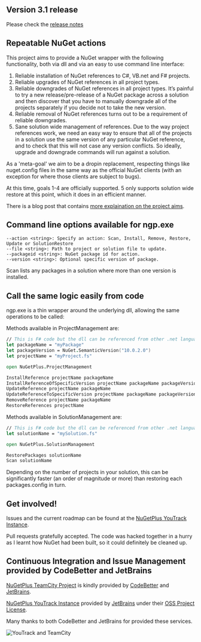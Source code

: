 ## Version 3.1 release

Please check the [release notes](release_notes.md) 

## Repeatable NuGet actions

This project aims to provide a NuGet wrapper with the following functionality, both via dll and via an easy to use command line interface:

1.    Reliable installation of NuGet references to C#, VB.net and F# projects.
1.    Reliable upgrades of NuGet references in all project types.
1.    Reliable downgrades of NuGet references in all project types. It’s painful to try a new release/pre-release of a NuGet package across a solution and then discover that you have to manually downgrade all of the projects separately if you decide not to take the new version.
1.    Reliable removal of NuGet references turns out to be a requirement of reliable downgrades.
1.    Sane solution wide management of references. Due to the way project references work, we need an easy way to ensure that all of the projects in a solution use the same version of any particular NuGet reference, and to check that this will not case any version conflicts. So ideally, upgrade and downgrade commands will run against a solution.

As a 'meta-goal' we aim to be a dropin replacement, respecting things like nuget.config files in the same way as the official NuGet clients (with an exception for where those clients are subject to bugs).

At this time, goals 1-4 are officially supported. 5 only supports solution wide restore at this point, which it does in an efficient manner.

There is a blog post that contains [more explaination on the project aims](http://mikehadlow.blogspot.co.uk/2013/06/guest-post-working-around-fnuget.html).

## Command line options available for ngp.exe

    --action <string>: Specify an action: Scan, Install, Remove, Restore, Update or SolutionRestore
    --file <string>: Path to project or solution file to update.
    --packageid <string>: NuGet package id for action.
    --version <string>: Optional specific version of package.

Scan lists any packages in a solution where more than one version is installed.

## Call the same logic easily from code

ngp.exe is a thin wrapper around the underlying dll, allowing the same operations to be called:

Methods available in ProjectManagement are:

```fsharp
// This is F# code but the dll can be referenced from other .net languages too.
let packageName = "myPackage"
let packageVersion = NuGet.SemanticVersion("10.0.2.0")
let projectName = "myProject.fs"

open NuGetPlus.ProjectManagement

InstallReference projectName packageName
InstallReferenceOfSpecificVersion projectName packageName packageVersion
UpdateReference projectName packageName
UpdateReferenceToSpecificVersion projectName packageName packageVersion
RemoveReference projectName packageName
RestoreReferences projectName
```

Methods available in SolutionManagement are:

```fsharp
// This is F# code but the dll can be referenced from other .net languages too.
let solutionName = "mySolution.fs"

open NuGetPlus.SolutionManagement

RestorePackages solutionName
Scan solutionName
```

Depending on the number of projects in your solution, this can be significantly faster (an order of magnitude or more) than restoring each packages.config in turn.

## Get involved!

Issues and the current roadmap can be found at the [NuGetPlus YouTrack Instance](http://nugetplus.myjetbrains.com).

Pull requests gratefully accepted. The code was hacked together in a hurry as I learnt how NuGet had
been built, so it could definitely be cleaned up.

## Continuous Integration and Issue Management provided by CodeBetter and JetBrains

[NuGetPlus TeamCity Project](http://teamcity.codebetter.com/project.html?projectId=project363) is kindly provided by [CodeBetter](http://codebetter.com/) and [JetBrains](http://www.jetbrains.com/).

[NuGetPlus YouTrack Instance](http://nugetplus.myjetbrains.com) provided by [JetBrains](http://www.jetbrains.com/) under their [OSS Project License](http://www.jetbrains.com/youtrack/buy/buy.jsp).

Many thanks to both CodeBetter and JetBrains for provided these services.

![YouTrack and TeamCity](http://www.jetbrains.com/img/banners/Codebetter300x250.png) 
